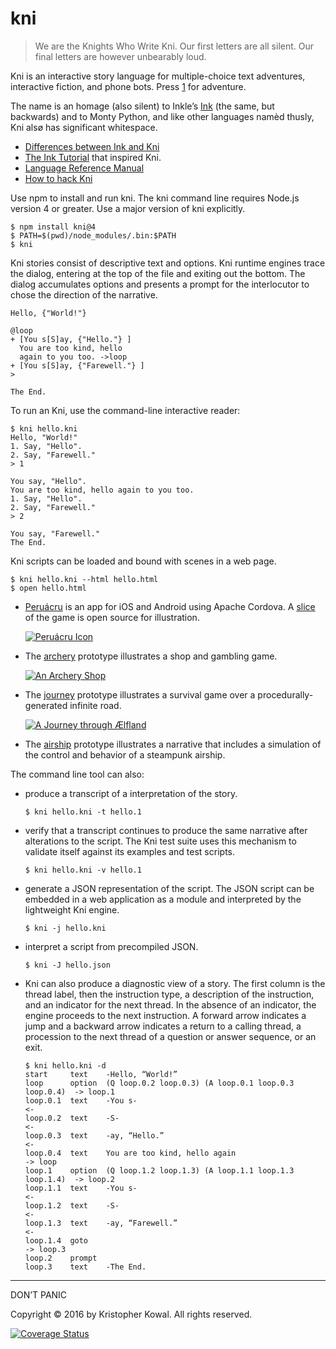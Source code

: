 
# kni

> We are the Knights Who Write Kni.
> Our first letters are all silent.
> Our final letters are however unbearably loud.

Kni is an interactive story language for multiple-choice text adventures,
interactive fiction, and phone bots. Press [1][] for adventure.

The name is an homage (also silent) to Inkle’s [Ink][] (the same, but
backwards) and to Monty Python, and like other languages namèd thusly,
Kni alsø has significant whitespace.

[Ink]: https://github.com/inkle/ink
[1]: http://journey.aelf.land

- [Differences between Ink and Kni][INKKNI]
- [The Ink Tutorial][TUTORIAL] that inspired Kni.
- [Language Reference Manual][MANUAL]
- [How to hack Kni][HACKNI]

[INKKNI]: INKKNI.md
[TUTORIAL]: https://github.com/inkle/ink/blob/master/Documentation/WritingWithInk.md
[MANUAL]: MANUAL.md
[HACKNI]: HACKNI.md

Use npm to install and run kni. The kni command line requires Node.js version 4
or greater. Use a major version of kni explicitly.

```
$ npm install kni@4
$ PATH=$(pwd)/node_modules/.bin:$PATH
$ kni
```

Kni stories consist of descriptive text and options.
Kni runtime engines trace the dialog, entering at the top of the file and
exiting out the bottom.
The dialog accumulates options and presents a prompt for the interlocutor to
chose the direction of the narrative.

```
Hello, {"World!"}

@loop
+ [You s[S]ay, {"Hello."} ]
  You are too kind, hello
  again to you too. ->loop
+ [You s[S]ay, {"Farewell."} ]
>

The End.
```

To run an Kni, use the command-line interactive reader:

```
$ kni hello.kni
Hello, "World!"
1. Say, "Hello".
2. Say, "Farewell."
> 1

You say, "Hello".
You are too kind, hello again to you too.
1. Say, "Hello".
2. Say, "Farewell."
> 2

You say, "Farewell."
The End.
```

Kni scripts can be loaded and bound with scenes in a web page.

```
$ kni hello.kni --html hello.html
$ open hello.html
```

- [Peruácru][peruacru] is an app for iOS and Android using Apache Cordova.
  A [slice](https://github.com/kriskowal/peruacru.then.land) of the game is open source for illustration.

  [![Peruácru Icon](examples/peruacru.png)][peruacru]

- The [archery][] prototype illustrates a shop and gambling game.

  [![An Archery Shop](examples/archery.png)][archery]

- The [journey][] prototype illustrates a survival game over a
  procedurally-generated infinite road.

  [![A Journey through Ælfland](examples/journey.png)][journey]

- The [airship][] prototype illustrates a narrative that includes
  a simulation of the control and behavior of a steampunk airship.

[peruacru]: http://peruacru.then.land
[archery]: http://archery.aelf.land
[journey]: http://journey.aelf.land
[airship]: http://airship.aelf.land

The command line tool can also:

- produce a transcript of a interpretation of the story.

  ```
  $ kni hello.kni -t hello.1
  ```

- verify that a transcript continues to produce the same narrative after
  alterations to the script. The Kni test suite uses this mechanism to
  validate itself against its examples and test scripts.

  ```
  $ kni hello.kni -v hello.1
  ```

- generate a JSON representation of the script. The JSON script can be embedded
  in a web application as a module and interpreted by the lightweight Kni
  engine.

  ```
  $ kni -j hello.kni
  ```

- interpret a script from precompiled JSON.

  ```
  $ kni -J hello.json
  ```

- Kni can also produce a diagnostic view of a story. The first column is
  the thread label, then the instruction type, a description of the
  instruction, and an indicator for the next thread. In the absence of an
  indicator, the engine proceeds to the next instruction. A forward arrow
  indicates a jump and a backward arrow indicates a return to a calling thread,
  a procession to the next thread of a question or answer sequence, or an
  exit.

  ```
  $ kni hello.kni -d
  start     text    -Hello, “World!”
  loop      option  (Q loop.0.2 loop.0.3) (A loop.0.1 loop.0.3 loop.0.4)  -> loop.1
  loop.0.1  text    -You s-                                               <-
  loop.0.2  text    -S-                                                   <-
  loop.0.3  text    -ay, “Hello.”                                         <-
  loop.0.4  text    You are too kind, hello again                         -> loop
  loop.1    option  (Q loop.1.2 loop.1.3) (A loop.1.1 loop.1.3 loop.1.4)  -> loop.2
  loop.1.1  text    -You s-                                               <-
  loop.1.2  text    -S-                                                   <-
  loop.1.3  text    -ay, “Farewell.”                                      <-
  loop.1.4  goto                                                          -> loop.3
  loop.2    prompt
  loop.3    text    -The End.
  ```

---

DON’T PANIC

Copyright © 2016 by Kristopher Kowal.
All rights reserved.

[![Coverage Status](https://coveralls.io/repos/github/borkshop/kni/badge.svg)](https://coveralls.io/github/borkshop/kni)
